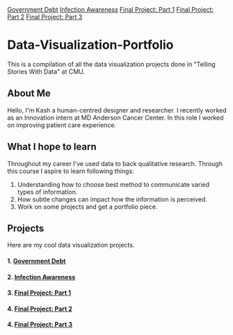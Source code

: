 


<div class="top-nav">
  <a href="/GOVTDEBT.md">Government Debt</a>  
  <a href="/INFAWARE.md">Infection Awareness</a>  
  <a href="/FinalProject.md">Final Project: Part 1</a>  
  <a href="/final-project-part-two.md">Final Project: Part 2</a>  
  <a href="/final-project-part-three.md">Final Project: Part 3</a>  
</div>

# Data-Visualization-Portfolio
This is a compilation of all the data visualization projects done in "Telling Stories With Data" at CMU.

## About Me
Hello, I'm Kash a human-centred designer and researcher. I recently worked as an Innovation intern at MD Anderson Cancer Center. In this role I worked on improving patient care experience. 

## What I hope to learn
Throughout my career I've used data to back qualitative research. Through this course I aspire to learn following things:
1. Understanding how to choose best method to communicate varied types of information.
2. How subtle changes can impact how the information is perceived.
3. Work on some projects and get a portfolio piece.

## Projects
Here are my cool data visualization projects.

#### 1. [Government Debt](/GOVTDEBT.md)
#### 2. [Infection Awareness](/INFAWARE.md)
#### 3. [Final Project: Part 1](/FinalProject.md)
#### 4. [Final Project: Part 2](/final-project-part-two.md)
#### 4. [Final Project: Part 3](/final-project-part-three.md)
